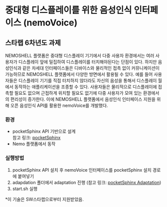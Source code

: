 # 중대형 디스플레이를 위한 음성인식 인터페이스 (nemoVoice)
## 스타랩 6차년도 과제  
NEMOSHELL 플랫폼은 중대형 디스플레이 기기에서 다중 사용자 환경에서는 여러 사용자가 디스플레이 앞에 밀집하여 디스플레이를 터치해야된다는 단점이 있다. 하지만 음성인식과 같은 차세대 인터페이스들은 디바이스와 물리적인 접촉 없이 커뮤니케이션이 가능하므로 NEMOSHELL 플랫폼에서 다양한 방면에서 활용될 수 있다. 예를 들어 사용자들은 디스플레이 기기를 직접 터치하지 않더라도 자신의 음성을 통해서 디스플레이 월에서 동작하는 애플리케이션을 조종할 수 있다. 사용자들은 물리적으로 디스플레이에 접촉할 필요도 없으며 근접하게 위치할 필요도 없기에 다중 사용자가 모여 있는 환경에서의 편리성이 증가한다. 이에 NEMOSHELL 플랫폼에서 음성인식 인터페이스 지원을 위해 오픈 음성인식 API를 활용한 nemoVoice를 개발했다.

### 환경
- pocketSphinx API 기반으로 설계  
참고 링크: [pocketSphinx](https://github.com/cmusphinx/pocketsphinx)
- Nemo 플랫폼에서 동작

### 실행방법
1. pocketSphinx API 설치 후 nemoVoice 인터페이스를 pocketSphinx 설치 경로에 붙여넣기
2. adapdation 폴더에서 adaptation 진행 (참고 링크: [pocketSphinx Adaptation](https://cmusphinx.github.io/wiki/tutorialadapt/))
3. start.sh 실행

*이 기술은 SW스타랩으로부터 지원받았음.
